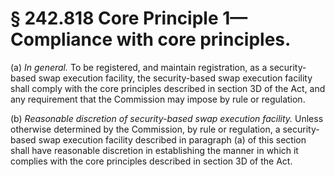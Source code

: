 # § 242.818   Core Principle 1—Compliance with core principles.

(a) *In general.* To be registered, and maintain registration, as a security-based swap execution facility, the security-based swap execution facility shall comply with the core principles described in section 3D of the Act, and any requirement that the Commission may impose by rule or regulation.


(b) *Reasonable discretion of security-based swap execution facility.* Unless otherwise determined by the Commission, by rule or regulation, a security-based swap execution facility described in paragraph (a) of this section shall have reasonable discretion in establishing the manner in which it complies with the core principles described in section 3D of the Act.






